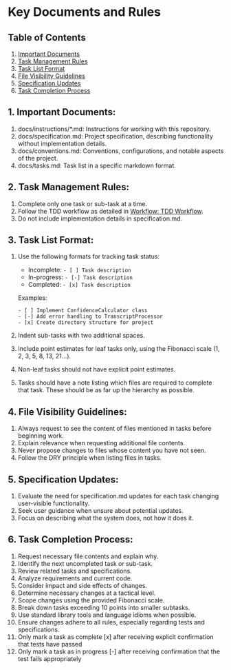 # Key Documents and Rules

## Table of Contents
1. [Important Documents](#1-important-documents)
2. [Task Management Rules](#2-task-management-rules)
3. [Task List Format](#3-task-list-format)
4. [File Visibility Guidelines](#4-file-visibility-guidelines)
5. [Specification Updates](#5-specification-updates)
6. [Task Completion Process](#6-task-completion-process)

## 1. Important Documents:
1. docs/instructions/*.md: Instructions for working with this repository.
2. docs/specification.md: Project specification, describing functionality without implementation details.
3. docs/conventions.md: Conventions, configurations, and notable aspects of the project.
4. docs/tasks.md: Task list in a specific markdown format.

## 2. Task Management Rules:
1. Complete only one task or sub-task at a time.
2. Follow the TDD workflow as detailed in [Workflow: TDD Workflow](04_workflow.md#1-tdd-workflow).
3. Do not include implementation details in specification.md.

## 3. Task List Format:
1. Use the following formats for tracking task status:
   - Incomplete: `- [ ] Task description`
   - In-progress: `- [-] Task description`
   - Completed: `- [x] Task description`
   
   Examples:
   ```
   - [ ] Implement ConfidenceCalculator class
   - [-] Add error handling to TranscriptProcessor
   - [x] Create directory structure for project
   ```

2. Indent sub-tasks with two additional spaces.
3. Include point estimates for leaf tasks only, using the Fibonacci scale (1, 2, 3, 5, 8, 13, 21…).
4. Non-leaf tasks should not have explicit point estimates.
5. Tasks should have a note listing which files are required to complete that task. These should be as far up the hierarchy as possible.

## 4. File Visibility Guidelines:
1. Always request to see the content of files mentioned in tasks before beginning work.
2. Explain relevance when requesting additional file contents.
3. Never propose changes to files whose content you have not seen.
4. Follow the DRY principle when listing files in tasks.

## 5. Specification Updates:
1. Evaluate the need for specification.md updates for each task changing user-visible functionality.
2. Seek user guidance when unsure about potential updates.
3. Focus on describing what the system does, not how it does it.

## 6. Task Completion Process:
1. Request necessary file contents and explain why.
2. Identify the next uncompleted task or sub-task.
3. Review related tasks and specifications.
4. Analyze requirements and current code.
5. Consider impact and side effects of changes.
6. Determine necessary changes at a tactical level.
7. Scope changes using the provided Fibonacci scale.
8. Break down tasks exceeding 10 points into smaller subtasks.
9. Use standard library tools and language idioms when possible.
10. Ensure changes adhere to all rules, especially regarding tests and specifications.
11. Only mark a task as complete [x] after receiving explicit confirmation that tests have passed
12. Only mark a task as in progress [-] after receiving confirmation that the test fails appropriately